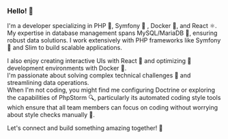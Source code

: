<!--
**stevan-tosic/stevan-tosic** is a ✨ _special_ ✨ repository because its `README.md` (this file) appears on your GitHub profile.

Here are some ideas to get you started:

- 🔭 I'm currently working on PHP, Docker, and React projects.
- 🌱 I'm currently learning more about automated coding style tools in PhpStorm.
- 👯 I'm looking to collaborate on Symfony and Slim framework projects.
- 🤔 I'm looking for help with advanced Docker setups.
- 💬 Ask me about MySQL/MariaDB, Symfony, Slim, or React.
- 📫 How to reach me: [Insert Contact Method]
- 😄 Pronouns: [Your Pronouns]
- ⚡ Fun fact: When I'm not coding, you might find me configuring Doctrine.
-->

### Hello! :wave:

I'm a developer specializing in PHP :elephant:, Symfony 🌱 , Docker :whale:, and React :atom_symbol:.  
My expertise in database management spans MySQL/MariaDB :floppy_disk:, ensuring robust data solutions. I work extensively with PHP frameworks like Symfony :bridge_at_night: and Slim to build scalable applications.

I also enjoy creating interactive UIs with React :art: and optimizing :toolbox: development environments with Docker :whale:.  
I'm passionate about solving complex technical challenges :muscle: and streamlining data operations.  
When I'm not coding, you might find me configuring Doctrine or exploring the capabilities of PhpStorm :mag:, particularly its automated coding style tools which ensure that all team members can focus on coding without worrying about style checks manually :no_entry_sign:.

Let's connect and build something amazing together! :rocket:
